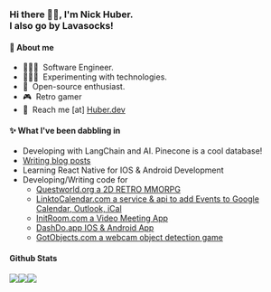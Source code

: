<h3> Hi there 👋🏼, I'm Nick Huber. <br>I also go by Lavasocks! </h3>

#### 📃 About me
- 👨🏻‍💻  &nbsp;Software Engineer.
- 👨🏻‍🔬  &nbsp;Experimenting with technologies.
- 🤗  &nbsp;Open-source enthusiast.
- 🎮  &nbsp;Retro gamer
- 🚀  &nbsp;Reach me [at] [Huber.dev](https://huber.dev)

#### ✨ What I've been dabbling in
- Developing with LangChain and AI. Pinecone is a cool database!
- [Writing blog posts](https://huber.dev/categories/blog/)
- Learning React Native for IOS & Android Development
- Developing/Writing code for
  - [Questworld.org a 2D RETRO MMORPG](https://questworld.org)
  - [LinktoCalendar.com a service & api to add Events to Google Calendar, Outlook, iCal](https://linktocalendar.com)
  - [InitRoom.com a Video Meeting App](https://initroom.com)
  - [DashDo.app IOS & Android App](https://dashdo.app)
  - [GotObjects.com a webcam object detection game](https://gotobjects.com)
  

#### Github Stats

![](http://github-profile-summary-cards.vercel.app/api/cards/profile-details?username=nicholashuber&theme=2077)![](http://github-profile-summary-cards.vercel.app/api/cards/stats?username=nicholashuber&theme=2077)![](http://github-profile-summary-cards.vercel.app/api/cards/most-commit-language?username=nicholashuber&theme=2077)
